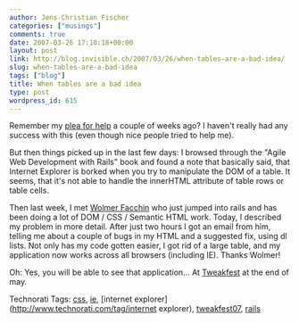 ```yaml
---
author: Jens-Christian Fischer
categories: ["musings"]
comments: true
date: 2007-03-26 17:10:18+00:00
layout: post
link: http://blog.invisible.ch/2007/03/26/when-tables-are-a-bad-idea/
slug: when-tables-are-a-bad-idea
tags: ["blog"]
title: When tables are a bad idea
type: post
wordpress_id: 615
---
```


Remember my [plea for help][1] a couple of weeks ago? I haven't really had any success with this (even though nice people tried to help me). 

But then things picked up in the last few days: I browsed through the "Agile Web Development with Rails" book and found a note that basically said, that Internet Explorer is borked when you try to manipulate the DOM of a table. It seems, that it's not able to handle the innerHTML attribute of table rows or table cells.

Then last week, I met [Wolmer Facchin][2] who just jumped into rails and has been doing a lot of DOM / CSS / Semantic HTML work. Today, I described my problem in more detail. After just two hours I got an email from him, telling me about a couple of bugs in my HTML and a suggested fix, using dl lists. Not only has my code gotten easier, I got rid of a large table, and my application now works across all browsers (including IE). Thanks Wolmer!

Oh: Yes, you will be able to see that application... At [Tweakfest][3] at the end of may. 


[1]: http://blog.invisible.ch/2007/02/01/i-could-need-some-help-with-javascript-and-ie-debugging/
[2]: http://cchin.ch
[3]: http://www.tweakfest.ch


Technorati Tags: [css](http://www.technorati.com/tag/css), [ie](http://www.technorati.com/tag/ie), [internet explorer](http://www.technorati.com/tag/internet explorer), [tweakfest07](http://www.technorati.com/tag/tweakfest07), [rails](http://www.technorati.com/tag/rails)
